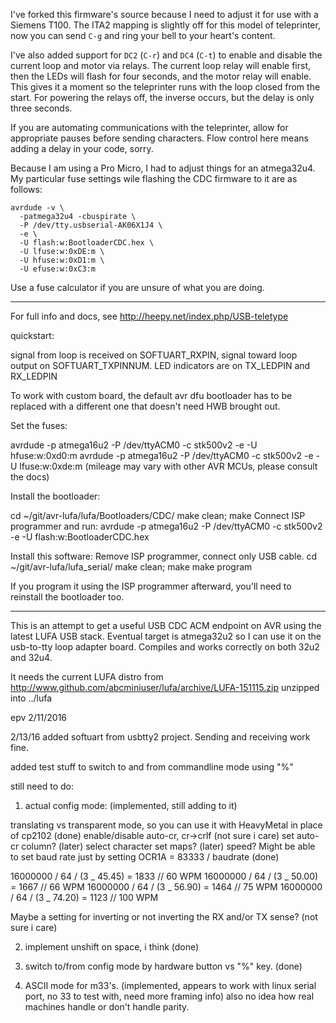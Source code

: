 I've forked this firmware's source because I need to adjust it for use
with a Siemens T100. The ITA2 mapping is slightly off for this model
of teleprinter, now you can send `C-g` and ring your bell to your heart's content.

I've also added support for `DC2` (`C-r`) and `DC4` (`C-t`) to enable
and disable the current loop and motor via relays. The current loop relay
will enable first, then the LEDs will flash for four seconds, and the
motor relay will enable. This gives it a moment so the teleprinter
runs with the loop closed from the start. For powering the relays off,
the inverse occurs, but the delay is only three seconds.

If you are automating communications with the teleprinter, allow for
appropriate pauses before sending characters. Flow control here means
adding a delay in your code, sorry.

Because I am using a Pro Micro, I had to adjust things for an atmega32u4.
My particular fuse settings wile flashing the CDC firmware to it are as
follows:

    avrdude -v \
      -patmega32u4 -cbuspirate \
      -P /dev/tty.usbserial-AK06X1J4 \
      -e \
      -U flash:w:BootloaderCDC.hex \
      -U lfuse:w:0xDE:m \
      -U hfuse:w:0xD1:m \
      -U efuse:w:0xC3:m

Use a fuse calculator if you are unsure of what you are doing.

--------------

For full info and docs, see http://heepy.net/index.php/USB-teletype

quickstart:

signal from loop is received on SOFTUART_RXPIN, signal toward loop output on
SOFTUART_TXPINNUM. LED indicators are on TX_LEDPIN and RX_LEDPIN

To work with custom board, the default avr dfu bootloader has to be replaced
with a different one that doesn't need HWB brought out.

Set the fuses:

avrdude -p atmega16u2 -P /dev/ttyACM0 -c stk500v2 -e -U hfuse:w:0xd0:m
avrdude -p atmega16u2 -P /dev/ttyACM0 -c stk500v2 -e -U lfuse:w:0xde:m
(mileage may vary with other AVR MCUs, please consult the docs)

Install the bootloader:

cd ~/git/avr-lufa/lufa/Bootloaders/CDC/
make clean; make
Connect ISP programmer and run:
avrdude -p atmega16u2 -P /dev/ttyACM0 -c stk500v2 -e -U flash:w:BootloaderCDC.hex

Install this software:
Remove ISP programmer, connect only USB cable.
cd ~/git/avr-lufa/lufa_serial/
make clean; make
make program

If you program it using the ISP programmer afterward, you'll need to reinstall the
bootloader too.

---

This is an attempt to get a useful USB CDC ACM endpoint on AVR using the
latest LUFA USB stack. Eventual target is atmega32u2 so I can use it on the
usb-to-tty loop adapter board. Compiles and works correctly on both 32u2 and 32u4.

It needs the current LUFA distro from
http://www.github.com/abcminiuser/lufa/archive/LUFA-151115.zip
unzipped into ../lufa

epv 2/11/2016

2/13/16
added softuart from usbtty2 project.
Sending and receiving work fine.

added test stuff to switch to and from commandline mode using "%"

still need to do:

1. actual config mode: (implemented, still adding to it)

translating vs transparent mode, so you can use it with HeavyMetal in place of cp2102 (done)
enable/disable auto-cr, cr->crlf (not sure i care)
set auto-cr column? (later)
select character set maps? (later)
speed? Might be able to set baud rate just by setting OCR1A = 83333 / baudrate (done)

16000000 / 64 / (3 _ 45.45) = 1833 // 60 WPM
16000000 / 64 / (3 _ 50.00) = 1667 // 66 WPM
16000000 / 64 / (3 _ 56.90) = 1464 // 75 WPM
16000000 / 64 / (3 _ 74.20) = 1123 // 100 WPM

Maybe a setting for inverting or not inverting the RX and/or TX sense? (not sure i care)

2. implement unshift on space, i think (done)

3. switch to/from config mode by hardware button vs "%" key. (done)

4. ASCII mode for m33's. (implemented, appears to work with linux serial port, no 33 to test with, need more framing info)
   also no idea how real machines handle or don't handle parity.
